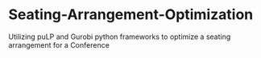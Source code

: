 # Seating-Arrangement-Optimization
Utilizing puLP and Gurobi python frameworks to optimize a seating arrangement for a Conference
